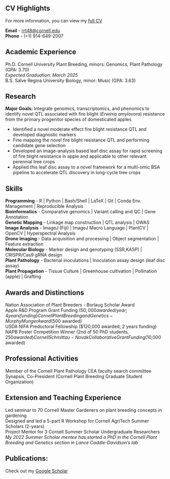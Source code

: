 ## CV Highlights
For more information, you can view my [full CV](CV_TegtmeierR.pdf)  

**Email** - rrt48@cornell.edu  
**Phone** - (+1) 914-649-2007  

## Academic Experience
Ph.D. Cornell University Plant Breeding, minors: Genomics, Plant Pathology (GPA: 3.70)  
*Expected Graduation: March 2025*  
B.S. Salve Regina University Biology, minor: Music (GPA: 3.63)  

## Research
**Major Goals:** Integrate genomics, transcriptomics, and phenomics to identify novel QTL associated with fire blight (*Erwinia amylovora*) resistance from the primary progenitor species of domesticated apples

 - Identified a novel moderate effect fire blight resistance QTL and developed diagnostic markers
 - Fine mapping the novel fire blight resistance QTL and performing candidate gene selection
 - Developed an image-analysis based leaf disc assay for rapid screening of fire blight resistance in apple and applicable to other relevant perennial tree crops
 - Applied this leaf disc assay to a novel framework for a multi-omic BSA pipeline to accelerate QTL discovery in long-cycle tree crops


## Skills
  **Programming** - R | Python | Bash/Shell | LaTeX | Git | Conda Env. Management | Reproducible Analysis  
  **Bioinformatics** - Comparative genomics | Variant calling and QC | Gene Annotation  
  **Genetic Mapping** - Linkage map construction | QTL analysis | GWAS  
  **Image Analysis** - ImageJ (Fiji) | ImageJ Macro Language | PlantCV | OpenCV | Hyperspectral Analysis  
  **Drone Imaging** - Data acquisition and processing | Object segmentation | Feature extraction  
  **Molecular Biology** - Marker design and genotyping (SSR,KASP) | CRISPR/Cas9 gRNA design  
  **Plant Pathology** - Bacterial inoculations | Inoculation assay design (leaf disc assay)  
  **Plant Propagation** - Tissue Culture | Greenhouse cultivation | Pollination (apple) | Grafting  
  
## Awards and Distinctions
Nation Association of Plant Breeders - Borlaug Scholar Award  
Apple R&D Program Grant Funding ($50,000 awarded/year; 4 years funding)
Cornell Plant Breeding and Genetics - Murphy Munger Award ($500 awarded)  
USDA NIFA Predoctoral Fellowship ($120,000 awarded; 2 years funding)  
NAPB Poster Competition Winner (2nd of 50 PhD students, $250 awarded)  
Cornell Schmittau-Novak Collaborative Grant Funding ($10,000 awarded)   

## Professional Activities
Member of the Cornell Plant Pathology CEA faculty search committee  
Synapsis, Co-President (Cornell Plant Breeding Graduate Student Organization)   

## Extension and Teaching Experience
Led seminar to 70 Cornell Master Gardeners on plant breeding concepts in gardening  
Designed and led a 5-part R Workshop for Cornell AgriTech Summer Scholars (2-years)  
Project Mentor for 3 Cornell Summer Scholar Undergraduate Researchers  
*My 2022 Summer Scholar mentee has started a PhD in the Cornell Plant Breeding and Genetics section in Lance Caddle-Davidson’s lab*  

## Publications:
Check out my [Google Scholar](https://scholar.google.com/citations?user=vBx99YgAAAAJ&hl=en)

